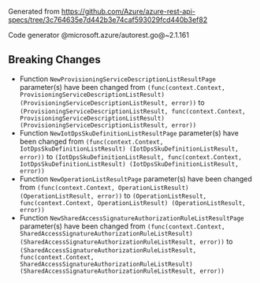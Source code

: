 Generated from https://github.com/Azure/azure-rest-api-specs/tree/3c764635e7d442b3e74caf593029fcd440b3ef82

Code generator @microsoft.azure/autorest.go@~2.1.161

## Breaking Changes

- Function `NewProvisioningServiceDescriptionListResultPage` parameter(s) have been changed from `(func(context.Context, ProvisioningServiceDescriptionListResult) (ProvisioningServiceDescriptionListResult, error))` to `(ProvisioningServiceDescriptionListResult, func(context.Context, ProvisioningServiceDescriptionListResult) (ProvisioningServiceDescriptionListResult, error))`
- Function `NewIotDpsSkuDefinitionListResultPage` parameter(s) have been changed from `(func(context.Context, IotDpsSkuDefinitionListResult) (IotDpsSkuDefinitionListResult, error))` to `(IotDpsSkuDefinitionListResult, func(context.Context, IotDpsSkuDefinitionListResult) (IotDpsSkuDefinitionListResult, error))`
- Function `NewOperationListResultPage` parameter(s) have been changed from `(func(context.Context, OperationListResult) (OperationListResult, error))` to `(OperationListResult, func(context.Context, OperationListResult) (OperationListResult, error))`
- Function `NewSharedAccessSignatureAuthorizationRuleListResultPage` parameter(s) have been changed from `(func(context.Context, SharedAccessSignatureAuthorizationRuleListResult) (SharedAccessSignatureAuthorizationRuleListResult, error))` to `(SharedAccessSignatureAuthorizationRuleListResult, func(context.Context, SharedAccessSignatureAuthorizationRuleListResult) (SharedAccessSignatureAuthorizationRuleListResult, error))`
